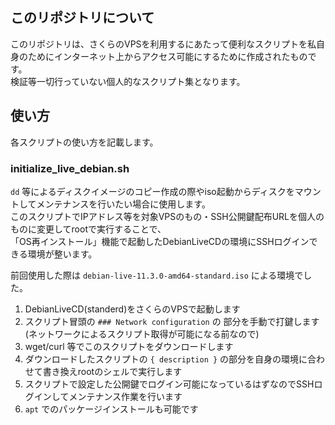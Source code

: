 ## このリポジトリについて

このリポジトリは、さくらのVPSを利用するにあたって便利なスクリプトを私自身のためにインターネット上からアクセス可能にするために作成されたものです。  
検証等一切行っていない個人的なスクリプト集となります。  

## 使い方

各スクリプトの使い方を記載します。

### initialize_live_debian.sh

 `dd` 等によるディスクイメージのコピー作成の際やiso起動からディスクをマウントしてメンテナンスを行いたい場合に使用します。  
このスクリプトでIPアドレス等を対象VPSのもの・SSH公開鍵配布URLを個人のものに変更してrootで実行することで、  
「OS再インストール」機能で起動したDebianLiveCDの環境にSSHログインできる環境が整います。

前回使用した際は `debian-live-11.3.0-amd64-standard.iso` による環境でした。

1. DebianLiveCD(standerd)をさくらのVPSで起動します
2. スクリプト冒頭の `### Network configuration` の 部分を手動で打鍵します(ネットワークによるスクリプト取得が可能になる前なので)
3. wget/curl 等でこのスクリプトをダウンロードします
4. ダウンロードしたスクリプトの `{ description }` の部分を自身の環境に合わせて書き換えrootのシェルで実行します
5. スクリプトで設定した公開鍵でログイン可能になっているはずなのでSSHログインしてメンテナンス作業を行います
6. `apt` でのパッケージインストールも可能です





